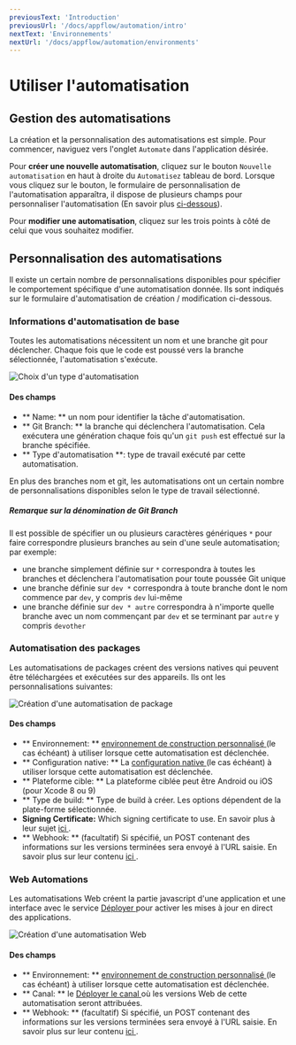 ```yaml
---
previousText: 'Introduction'
previousUrl: '/docs/appflow/automation/intro'
nextText: 'Environnements'
nextUrl: '/docs/appflow/automation/environments'
---
```


# Utiliser l'automatisation

## Gestion des automatisations

La création et la personnalisation des automatisations est simple. Pour commencer, naviguez vers l'onglet `Automate` dans l'application désirée.

Pour **créer une nouvelle automatisation**, cliquez sur le bouton `Nouvelle automatisation` en haut à droite du `Automatisez` tableau de bord. Lorsque vous cliquez sur le bouton, le formulaire de personnalisation de l'automatisation apparaîtra, il dispose de plusieurs champs pour personnaliser l'automatisation (En savoir plus [ci-dessous](#customizing-automations)).

Pour **modifier une automatisation**, cliquez sur les trois points à côté de celui que vous souhaitez modifier.

## Personnalisation des automatisations

Il existe un certain nombre de personnalisations disponibles pour spécifier le comportement spécifique d'une automatisation donnée. Ils sont indiqués sur le formulaire d'automatisation de création / modification ci-dessous.

### Informations d'automatisation de base

Toutes les automatisations nécessitent un nom et une branche git pour déclencher. Chaque fois que le code est poussé vers la branche sélectionnée, l'automatisation s'exécute.

![Choix d'un type d'automatisation](/docs/assets/img/appflow/ss-automation-create-type.png)

#### Des champs

* ** Name: ** un nom pour identifier la tâche d'automatisation.
* ** Git Branch: ** la branche qui déclenchera l'automatisation. Cela exécutera une génération chaque fois qu'un ` git push ` est effectué sur la branche spécifiée.
* ** Type d'automatisation **: type de travail exécuté par cette automatisation.

En plus des branches nom et git, les automatisations ont un certain nombre de personnalisations disponibles selon le type de travail sélectionné.

##### Remarque sur la dénomination de Git Branch

Il est possible de spécifier un ou plusieurs caractères génériques ` * ` pour faire correspondre plusieurs branches au sein d'une seule automatisation; par exemple:

* une branche simplement définie sur ` * ` correspondra à toutes les branches et déclenchera l'automatisation pour toute poussée Git unique
* une branche définie sur ` dev * ` correspondra à toute branche dont le nom commence par ` dev `, y compris ` dev ` lui-même
* une branche définie sur ` dev * autre ` correspondra à n'importe quelle branche avec un nom commençant par ` dev ` et se terminant par ` autre ` y compris ` devother `

### Automatisation des packages

Les automatisations de packages créent des versions natives qui peuvent être téléchargées et exécutées sur des appareils. Ils ont les personnalisations suivantes:

![Création d'une automatisation de package](/docs/assets/img/appflow/ss-automation-create-package.png)

#### Des champs

* ** Environnement: ** [ environnement de construction personnalisé ](/docs/appflow/environments/#custom-environments) (le cas échéant) à utiliser lorsque cette automatisation est déclenchée.
* ** Configuration native: ** La [ configuration native ](/docs/appflow/package/intro#native-configs) (le cas échéant) à utiliser lorsque cette automatisation est déclenchée.
* ** Plateforme cible: ** La plateforme ciblée peut être Android ou iOS (pour Xcode 8 ou 9)
* ** Type de build: ** Type de build à créer. Les options dépendent de la plate-forme sélectionnée.
* **Signing Certificate:** Which signing certificate to use. En savoir plus à leur sujet [ ici ](/docs/appflow/package/credentials).
* ** Webhook: ** (facultatif) Si spécifié, un POST contenant des informations sur les versions terminées sera envoyé à l'URL saisie. En savoir plus sur leur contenu [ ici ](/docs/appflow/automation/webhooks).

### Web Automations

Les automatisations Web créent la partie javascript d'une application et une interface avec le service [ Déployer ](/docs/appflow/deploy/intro) pour activer les mises à jour en direct des applications.

![Création d'une automatisation Web](/docs/assets/img/appflow/ss-automation-create-web.png)

#### Des champs

* ** Environnement: ** [ environnement de construction personnalisé ](/docs/appflow/environments/#custom-environments) (le cas échéant) à utiliser lorsque cette automatisation est déclenchée.
* ** Canal: ** le [ Déployer le canal ](/docs/appflow/deploy/channels) où les versions Web de cette automatisation seront attribuées.
* ** Webhook: ** (facultatif) Si spécifié, un POST contenant des informations sur les versions terminées sera envoyé à l'URL saisie. En savoir plus sur leur contenu [ ici ](/docs/appflow/automation/webhooks).